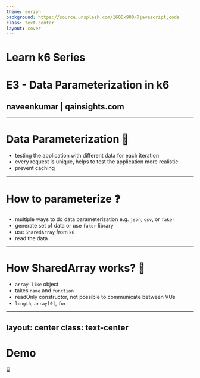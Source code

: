 ```yaml
---
theme: seriph
background: https://source.unsplash.com/1600x900/?javascript,code
class: text-center
layout: cover
---
```


# Learn k6 Series

# E3 - Data Parameterization in k6  

## naveenkumar | qainsights.com

---

# Data Parameterization 🔢


- testing the application with different data for each iteration
- every request is unique, helps to test the application more realistic
- prevent caching 

---

# How to parameterize ❓

- multiple ways to do data parameterization e.g. `json`, `csv`, or `faker` 
- generate set of data or use `faker` library
- use `SharedArray` from `k6`
- read the data

---

# How SharedArray works? 🔢

- `array-like` object
- takes `name` and `function`
- readOnly constructor, not possible to communicate between VUs
- `length`, `array[0]`, `for`

---
layout: center
class: text-center
---

# Demo

⌛ 
